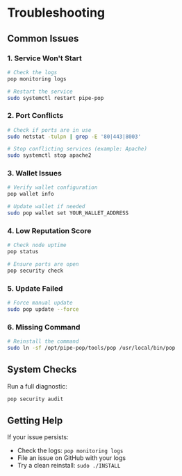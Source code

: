 # Troubleshooting

## Common Issues

### 1. Service Won't Start

```bash
# Check the logs
pop monitoring logs

# Restart the service
sudo systemctl restart pipe-pop
```

### 2. Port Conflicts

```bash
# Check if ports are in use
sudo netstat -tulpn | grep -E '80|443|8003'

# Stop conflicting services (example: Apache)
sudo systemctl stop apache2
```

### 3. Wallet Issues

```bash
# Verify wallet configuration
pop wallet info

# Update wallet if needed
sudo pop wallet set YOUR_WALLET_ADDRESS
```

### 4. Low Reputation Score

```bash
# Check node uptime
pop status

# Ensure ports are open
pop security check
```

### 5. Update Failed

```bash
# Force manual update
sudo pop update --force
```

### 6. Missing Command

```bash
# Reinstall the command
sudo ln -sf /opt/pipe-pop/tools/pop /usr/local/bin/pop
```

## System Checks

Run a full diagnostic:

```bash
pop security audit
```

## Getting Help

If your issue persists:
- Check the logs: `pop monitoring logs`
- File an issue on GitHub with your logs
- Try a clean reinstall: `sudo ./INSTALL` 